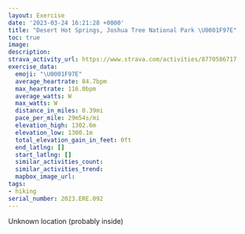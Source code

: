 ```yaml
---
layout: Exercise
date: '2023-03-24 16:21:28 +0000'
title: "Desert Hot Springs, Joshua Tree National Park \U0001F97E"
toc: true
image:
description:
strava_activity_url: https://www.strava.com/activities/8770586717
exercise_data:
  emoji: "\U0001F97E"
  average_heartrate: 84.7bpm
  max_heartrate: 116.0bpm
  average_watts: W
  max_watts: W
  distance_in_miles: 0.39mi
  pace_per_mile: 29m54s/mi
  elevation_high: 1302.6m
  elevation_low: 1300.1m
  total_elevation_gain_in_feet: 0ft
  end_latlng: []
  start_latlng: []
  similar_activities_count:
  similar_activities_trend:
  mapbox_image_url:
tags:
- hiking
serial_number: 2023.ERE.092
---
```

Unknown location (probably inside)
